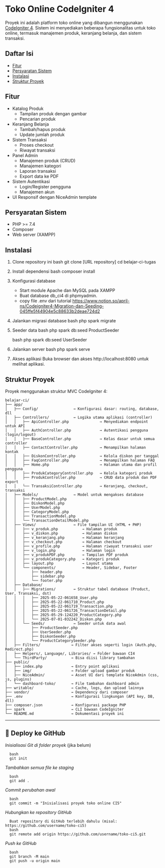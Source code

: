 # Toko Online CodeIgniter 4

Proyek ini adalah platform toko online yang dibangun menggunakan [CodeIgniter 4](https://codeigniter.com/). Sistem ini menyediakan beberapa fungsionalitas untuk toko online, termasuk manajemen produk, keranjang belanja, dan sistem transaksi.

## Daftar Isi

- [Fitur](#fitur)
- [Persyaratan Sistem](#persyaratan-sistem)
- [Instalasi](#instalasi)
- [Struktur Proyek](#struktur-proyek)

## Fitur

- Katalog Produk
  - Tampilan produk dengan gambar
  - Pencarian produk
- Keranjang Belanja
  - Tambah/hapus produk
  - Update jumlah produk
- Sistem Transaksi
  - Proses checkout
  - Riwayat transaksi
- Panel Admin
  - Manajemen produk (CRUD)
  - Manajemen kategori
  - Laporan transaksi
  - Export data ke PDF
- Sistem Autentikasi
  - Login/Register pengguna
  - Manajemen akun
- UI Responsif dengan NiceAdmin template

## Persyaratan Sistem

- PHP >= 7.4
- Composer
- Web server (XAMPP)

## Instalasi

1. Clone repository ini
   bash
   git clone [URL repository]
   cd belajar-ci-tugas
2. Install dependensi
   bash
   composer install
3. Konfigurasi database

   - Start module Apache dan MySQL pada XAMPP
   - Buat database db_ci4 di phpmyadmin.
   - copy file .env dari tutorial https://www.notion.so/april-ns/Codeigniter4-Migration-dan-Seeding-045ffe5f44904e5c88633b2deae724d2

4. Jalankan migrasi database
   bash
   php spark migrate
5. Seeder data
   bash
   php spark db:seed ProductSeeder

   bash
   php spark db:seed UserSeeder

6. Jalankan server
   bash
   php spark serve
7. Akses aplikasi
   Buka browser dan akses http://localhost:8080 untuk melihat aplikasi.

## Struktur Proyek

Proyek menggunakan struktur MVC CodeIgniter 4:

```
belajar-ci/
├── app/
│   ├── Config/                → Konfigurasi dasar: routing, database, dll
│   ├── Controllers/           → Logika utama aplikasi (controller)
│   │   ├── ApiController.php              → Menyediakan endpoint untuk API
│   │   ├── AuthController.php             → Autentikasi pengguna (login/logout)
│   │   ├── BaseController.php             → Kelas dasar untuk semua controller
│   │   ├── ContactController.php          → Menampilkan halaman kontak
│   │   ├── DiskonController.php           → Kelola diskon per tanggal
│   │   ├── FaqController.php              → Menampilkan halaman FAQ
│   │   ├── Home.php                       → Halaman utama dan profil pengguna
│   │   ├── ProdukCategoryController.php   → Kelola kategori produk
│   │   ├── ProdukController.php           → CRUD data produk dan PDF export
│   │   └── TransaksiController.php        → Keranjang, checkout, transaksi
│   ├── Models/                → Model untuk mengakses database
│   │   ├── ProductModel.php
│   │   ├── DiskonModel.php
│   │   ├── UserModel.php
│   │   ├── CategoryModel.php
│   │   ├── TransactionModel.php
│   │   └── TransactionDetailModel.php
│   ├── Views/                 → File tampilan UI (HTML + PHP)
│   │   ├── v_produk.php           → Halaman produk
│   │   ├── v_diskon.php           → Halaman diskon
│   │   ├── v_keranjang.php        → Halaman keranjang
│   │   ├── v_checkout.php         → Halaman checkout
│   │   ├── v_profile.php          → Halaman riwayat transaksi user
│   │   ├── v_login.php            → Halaman login
│   │   ├── v_produkPDF.php        → Tampilan PDF produk
│   │   ├── v_produkCategory.php   → Kategori produk
│   │   ├── layout.php             → Layout utama
│   │   └── components/            → Header, Sidebar, Footer
│   │       ├── header.php
│   │       ├── sidebar.php
│   │       └── footer.php
│   ├── Database/
│   │   ├── Migrations/        → Struktur tabel database (Product, User, Transaksi, dst)
│   │   │   ├── 2025-05-22-061658_User.php
│   │   │   ├── 2025-05-22-061710_Product.php
│   │   │   ├── 2025-05-22-061719_Transaction.php
│   │   │   ├── 2025-05-22-061726_TransactionDetail.php
│   │   │   ├── 2025-05-29-124220_ProductCategory.php
│   │   │   └── 2025-07-01-032242_Diskon.php
│   │   └── Seeds/             → Seeder untuk data awal
│   │       ├── ProductSeeder.php
│   │       ├── UserSeeder.php
│   │       ├── DiskonSeeder.php
│   │       └── ProductCategorySeeder.php
│   ├── Filters/              → Filter akses seperti login (Auth.php, Redirect.php)
│   ├── Helpers/, Language/, Libraries/ → Folder bawaan CI4
│   └── ThirdParty/           → Bisa diisi library tambahan
├── public/
│   ├── index.php             → Entry point aplikasi
│   ├── img/                  → Folder upload gambar produk
│   ├── NiceAdmin/            → Asset UI dari template NiceAdmin (css, js, plugins)
│   └── dashboard-toko/       → File tambahan dashboard admin
├── writable/                 → Cache, logs, dan upload lainnya
├── vendor/                   → Dependency dari composer
├── .env                      → Konfigurasi lingkungan (API key, DB, dll)
├── composer.json             → Konfigurasi package PHP
├── spark                     → CLI bawaan CodeIgniter
└── README.md                 → Dokumentasi proyek ini
```

---

## 🚀 Deploy ke GitHub

_Inisialisasi Git di folder proyek_ (jika belum)

```
  bash
  git init
```

_Tambahkan semua file ke staging_

```
  bash
  git add .
```

_Commit perubahan awal_

```
  bash
  git commit -m "Inisialisasi proyek toko online CI5"
```

_Hubungkan ke repository GitHub_

```
  Buat repository di GitHub terlebih dahulu (misal: https://github.com/username/toko-ci5)
  bash
  git remote add origin https://github.com/username/toko-ci5.git
```

_Push ke GitHub_

```
  bash
  git branch -M main
  git push -u origin main
```

